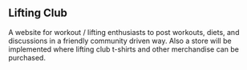 ## Lifting Club

A website for workout / lifting enthusiasts to post workouts, diets, and discussions in a friendly community driven way. Also a store will be implemented where lifting club t-shirts and other merchandise can be purchased.